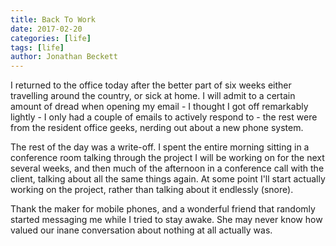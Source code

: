 ```yaml
---
title: Back To Work
date: 2017-02-20
categories: [life]
tags: [life]
author: Jonathan Beckett
---
```


I returned to the office today after the better part of six weeks either travelling around the country, or sick at home. I will admit to a certain amount of dread when opening my email - I thought I got off remarkably lightly - I only had a couple of emails to actively respond to - the rest were from the resident office geeks, nerding out about a new phone system.

The rest of the day was a write-off. I spent the entire morning sitting in a conference room talking through the project I will be working on for the next several weeks, and then much of the afternoon in a conference call with the client, talking about all the same things again. At some point I'll start actually working on the project, rather than talking about it endlessly (snore).

Thank the maker for mobile phones, and a wonderful friend that randomly started messaging me while I tried to stay awake. She may never know how valued our inane conversation about nothing at all actually was.